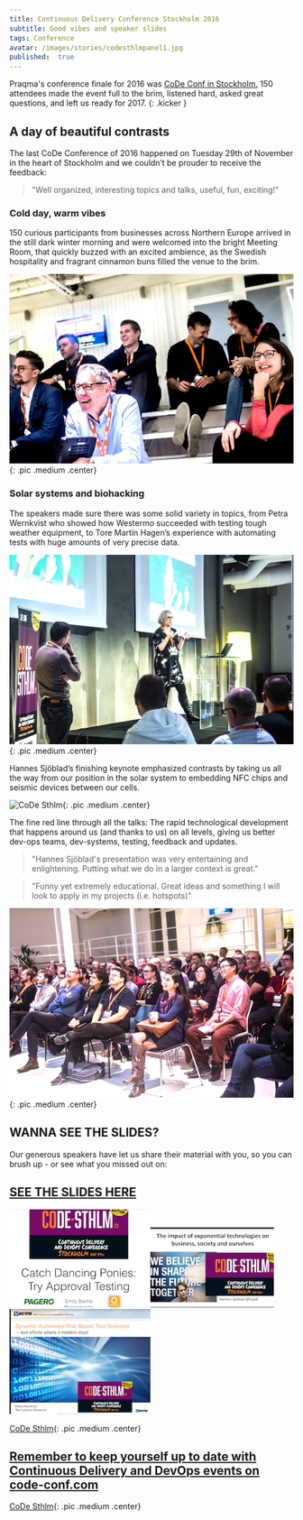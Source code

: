 ```yaml
---
title: Continuous Delivery Conference Stockholm 2016
subtitle: Good vibes and speaker slides
tags: Conference
avatar: /images/stories/codesthlmpanel1.jpg
published:  true
---
```

Praqma's conference finale for 2016 was [CoDe Conf in Stockholm.](http://www.code-conf.com/code-sthlm-2016/)
150 attendees made the event full to the brim, listened hard, asked great questions, and left us ready for 2017.
{: .kicker }

<!--break-->

## A day of beautiful contrasts

The last CoDe Conference of 2016 happened on Tuesday 29th of November in the heart of Stockholm and we couldn’t be prouder to receive the feedback:

> "Well organized, interesting topics and talks, useful, fun, exciting!"

### Cold day, warm vibes

150 curious participants from businesses across Northern Europe arrived in the still dark winter morning and were welcomed into the bright Meeting Room, that quickly buzzed with an excited ambience, as the Swedish hospitality and fragrant cinnamon buns filled the venue to the brim.


![CoDe Sthlm](/images/stories/codeconfstaircase.jpg){: .pic .medium .center}


### Solar systems and biohacking

The speakers made sure there was some solid variety in topics, from Petra Wernkvist who showed how Westermo succeeded with testing tough weather equipment, to Tore Martin Hagen’s experience with automating tests with huge amounts of very precise data.

![CoDe Sthlm](/images/stories/petraonstage.jpg){: .pic .medium .center}


Hannes Sjöblad’s finishing keynote emphasized contrasts by taking us all the way from our position in the solar system to embedding NFC chips and seismic devices between our cells.

![CoDe Sthlm](/images/stories/guillaumespeaks.png){: .pic .medium .center}

The fine red line through all the talks: The rapid technological development that happens around us (and thanks to us) on all levels, giving us better dev-ops teams, dev-systems, testing, feedback and updates.


> "Hannes Sjöblad's presentation was very entertaining and enlightening. Putting what we do in a larger context is great."

> "Funny yet extremely educational. Great ideas and something I will look to apply in my projects (i.e. hotspots)"

![CoDe Sthlm](/images/stories/codeconfaudience1.jpg){: .pic .medium .center}


## WANNA SEE THE SLIDES?
Our generous speakers have let us share their material with you, so you can brush up - or see what you missed out on:

## [SEE THE SLIDES HERE](https://drive.google.com/drive/folders/0B4fPio_UKSlecTJ5R3BDZTF4MVk)



![CoDe Sthlm](/images/stories/slidesetemily.png)![CoDe Sthlm](/images/stories/slidesethannes.png) ![CoDe Sthlm](/images/stories/slidesetpetra.png)


[CoDe Sthlm](/images/stories/guillaumespeaks.png){: .pic .medium .center}




## [Remember to keep yourself up to date with Continuous Delivery and DevOps events on code-conf.com](http://www.code-conf.com/)


[CoDe Sthlm](/images/stories/lanyardssthlm16.png){: .pic .medium .center}
